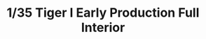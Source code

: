 ---
layout: product
title: "1/35 Tiger I Early Production Full Interior"
price: "8500" 
desc: "Maketa"
img_path: "/assets/img/RFM5003.jpg"
brand: "N/A"
available: false
special_offer: false
new: false
soon: false
cat: "010000"
subcat: "0010800"
subsubcat: "0N/A"
sifra: "RFM5003"
---